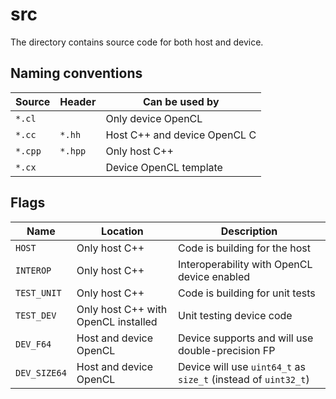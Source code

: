 # src

The directory contains source code for both host and device.

## Naming conventions

| Source  | Header  | Can be used by               |
|---------|---------|------------------------------|
| `*.cl`  |         | Only device OpenCL           |
| `*.cc`  | `*.hh`  | Host C++ and device OpenCL C |
| `*.cpp` | `*.hpp` | Only host C++                |
| `*.cx`  |         | Device OpenCL template       |

## Flags

| Name | Location | Description |
|------|----------|-------------|
| `HOST` | Only host C++ | Code is building for the host |
| `INTEROP` | Only host C++ | Interoperability with OpenCL device enabled |
| `TEST_UNIT` | Only host C++ | Code is building for unit tests |
| `TEST_DEV` | Only host C++ with OpenCL installed | Unit testing device code |
| `DEV_F64` | Host and device OpenCL | Device supports and will use double-precision FP |
| `DEV_SIZE64` | Host and device OpenCL | Device will use `uint64_t` as `size_t` (instead of `uint32_t`) |
